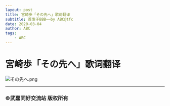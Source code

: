 ```yaml
---
layout: post
title: 宮崎歩「その先へ」歌词翻译
subtitle: 首发于BBB——by ABC@tfc
date: 2020-03-04
author: ABC
tags:
    - ABC
---
```


# 宮崎歩「その先へ」歌词翻译

![その先へ.png](https://i.loli.net/2020/03/04/fCyBlQgocLEYjxt.png)

***

### ©武嘉同好交流站 版权所有